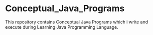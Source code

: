 # Conceptual_Java_Programs
This repository contains Conceptual Java Programs which i write and execute during Learning Java Programming Language.
